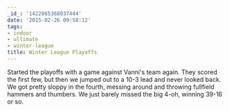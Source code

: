 ```yaml
---
_id_: '1422065368037444'
date: '2015-02-26 09:58:12'
tags:
- indoor
- ultimate
- winter-league
title: Winter League Playoffs
---
```


Started the playoffs with a game against Vanni's team again. They scored the first few, but then we jumped out to a 10-3 lead and never looked back. We
got pretty sloppy in the fourth, messing around and throwing fullfield hammers and thumbers. We just barely missed the big 4-oh, winning 39-16 or so.

